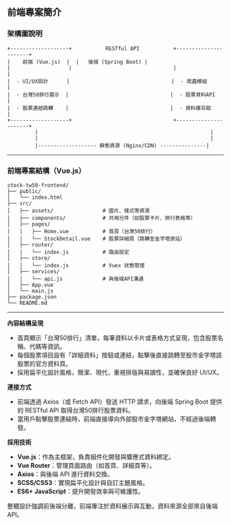 ## 前端專案簡介


### 架構圖說明

```plaintext
+-------------------+           RESTful API           +----------------------+
|    前端 (Vue.js)  |  |   後端 (Spring Boot) |
|                   |                                 |                      |
|  - UI/UX設計      |                                 |  - 爬蟲模組           |
|  - 台灣50排行展示  |                                 |  - 股票資料API        |
|  - 股票連結跳轉    |                                 |  - 資料庫存取         |
+-------------------+                                 +----------------------+
         |                                                        |
         |                                                        |
         |------------------- 靜態資源 (Nginx/CDN) ---------------|
```

---

### 前端專案結構（Vue.js）

```plaintext
stock-tw50-frontend/
├── public/
│   └── index.html
├── src/
│   ├── assets/                # 圖片、樣式等資源
│   ├── components/            # 共用元件（如股票卡片、排行表格等）
│   ├── pages/
│   │   ├── Home.vue           # 首頁（台灣50排行）
│   │   └── StockDetail.vue    # 股票詳細頁（跳轉至金字塔原站）
│   ├── router/
│   │   └── index.js           # 路由設定
│   ├── store/
│   │   └── index.js           # Vuex 狀態管理
│   ├── services/
│   │   └── api.js             # 與後端API溝通
│   ├── App.vue
│   └── main.js
├── package.json
└── README.md
```

---



**內容結構呈現**
- 首頁顯示「台灣50排行」清單，每筆資料以卡片或表格方式呈現，包含股票名稱、代碼等資訊。
- 每個股票項目設有「詳細資料」按鈕或連結，點擊後直接跳轉至股市金字塔該股票的官方資料頁。
- 採用扁平化設計風格，簡潔、現代，重視排版與易讀性，並確保良好 UI/UX。

**連接方式**
- 前端透過 Axios（或 Fetch API）發送 HTTP 請求，向後端 Spring Boot 提供的 RESTful API 取得台灣50排行股票資料。
- 當用戶點擊股票連結時，前端直接導向外部股市金字塔網站，不經過後端轉發。

**採用技術**
- **Vue.js**：作為主框架，負責組件化開發與響應式資料綁定。
- **Vue Router**：管理頁面路由（如首頁、詳細頁等）。
- **Axios**：與後端 API 進行資料交換。
- **SCSS/CSS3**：實現扁平化設計與自訂主題風格。
- **ES6+ JavaScript**：提升開發效率與可維護性。

整體設計強調前後端分離，前端專注於資料展示與互動，資料來源全部來自後端 API。

